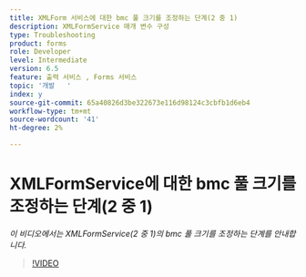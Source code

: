 ```yaml
---
title: XMLForm 서비스에 대한 bmc 풀 크기를 조정하는 단계(2 중 1)
description: XMLFormService 매개 변수 구성
type: Troubleshooting
product: forms
role: Developer
level: Intermediate
version: 6.5
feature: 출력 서비스 , Forms 서비스
topic: '개발   '
index: y
source-git-commit: 65a40826d3be322673e116d98124c3cbfb1d6eb4
workflow-type: tm+mt
source-wordcount: '41'
ht-degree: 2%

---
```


# XMLFormService에 대한 bmc 풀 크기를 조정하는 단계(2 중 1)

*이 비디오에서는 XMLFormService(2 중 1)의 bmc 풀 크기를 조정하는 단계를 안내합니다.*

>[!VIDEO](https://video.tv.adobe.com/v/335552?quality=9&learn=on)
